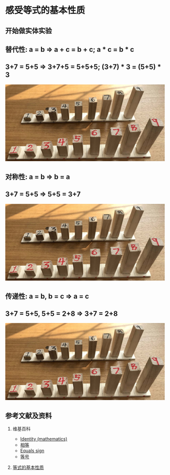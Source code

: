 # 感受等式的基本性质

## 开始做实体实验

## 替代性: a = b => a + c = b + c; a * c = b * c 
## 3+7 = 5+5 => 3+7+5 = 5+5+5; (3+7) * 3 = (5+5) * 3

![](/images/数论/体验1+2+3+...+n的计算过程/1a1.jpg)
 
## 对称性: a = b => b = a
## 3+7 = 5+5 => 5+5 = 3+7

![](/images/数论/体验1+2+3+...+n的计算过程/1a1.jpg)

## 传递性: a = b, b = c => a = c
## 3+7 = 5+5, 5+5 = 2+8 => 3+7 = 2+8 

![](/images/数论/体验1+2+3+...+n的计算过程/1a1.jpg)

## 参考文献及资料

1. 维基百科
	- [Identity (mathematics)](https://en.wikipedia.org/wiki/Identity_(mathematics))  
	- [相等](https://zh.wikipedia.org/wiki/%E7%9B%B8%E7%AD%89) 
	- [Equals sign](https://en.wikipedia.org/wiki/Equals_sign) 
	- [等号](https://zh.wikipedia.org/wiki/%E7%AD%89%E5%8F%B7) 

2. [等式的基本性质](https://baike.baidu.com/item/%E7%AD%89%E5%BC%8F/3517693#2)  

